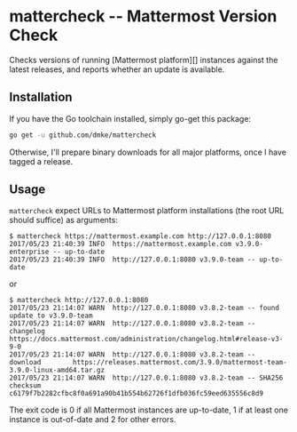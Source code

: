 # mattercheck -- Mattermost Version Check

Checks versions of running [Mattermost platform][] instances against the
latest releases, and reports whether an update is available.


## Installation

If you have the Go toolchain installed, simply go-get this package:

```sh
go get -u github.com/dmke/mattercheck
```

Otherwise, I'll prepare binary downloads for all major platforms,
once I have tagged a release.

## Usage

`mattercheck` expect URLs to Mattermost platform installations (the root
URL should suffice) as arguments:

```
$ mattercheck https://mattermost.example.com http://127.0.0.1:8080
2017/05/23 21:40:39 INFO  https://mattermost.example.com v3.9.0-enterprise -- up-to-date
2017/05/23 21:40:39 INFO  http://127.0.0.1:8080 v3.9.0-team -- up-to-date
```

or

```
$ mattercheck http://127.0.0.1:8080
2017/05/23 21:14:07 WARN  http://127.0.0.1:8080 v3.8.2-team -- found update to v3.9.0-team
2017/05/23 21:14:07 WARN  http://127.0.0.1:8080 v3.8.2-team -- changelog       https://docs.mattermost.com/administration/changelog.html#release-v3-9-0
2017/05/23 21:14:07 WARN  http://127.0.0.1:8080 v3.8.2-team -- download        https://releases.mattermost.com/3.9.0/mattermost-team-3.9.0-linux-amd64.tar.gz
2017/05/23 21:14:07 WARN  http://127.0.0.1:8080 v3.8.2-team -- SHA256 checksum c6179f7b2282cfbc8f0a691a90b41b554b62726f1dfb036fc59eed635556c8d9
```

The exit code is 0 if all Mattermost instances are up-to-date, 1 if
at least one instance is out-of-date and 2 for other errors.

[Mattermost]: https://about.mattermost.com/
